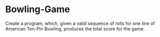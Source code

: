 # Bowling-Game
Create a program, which, given a valid sequence of rolls for one line of American Ten-Pin Bowling, produces the total score for the game.
